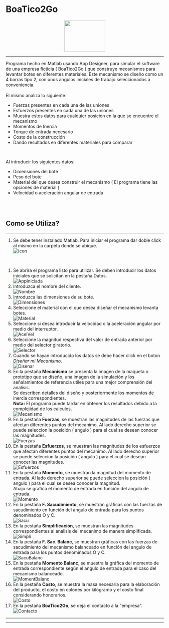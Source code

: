 # BoaTico2Go
<p align="center">
  <img width="130" height="100" src="./2.PNG">
</p>

___

Programa hecho en Matlab usando App Designer, para simular el software de una empresa ficticia ( BoaTico2Go ) que construye mecanismos para levantar botes en diferentes materiales. Este mecanismo se diseño como un 4 barras tipo 2, con unos angulos iniciales de trabajo seleccionados a conveniencia. <br>
<br>
El mismo analiza lo siguiente:
* Fuerzas presentes en cada una de las uniones
* Esfuerzos presentes en cada una de las uniones
* Muestra estos datos para cualquier posicion en la que se encuentre el mecanismo
* Momentos de Inercia
* Torque de entrada necesario
* Costo de la construcción
* Dando resultados en diferentes materiales para comparar
<br>

Al introducir los siguientes datos: <br>
* Dimensiones del bote
* Peso del bote
* Material del que desea construir el mecanismo ( El programa tiene las opciones de material )
* Velocidad o aceleración angular de entrada
<br>
<br>

## Como se Utiliza?
---
1. Se debe tener instalado Matlab. Para iniciar el programa dar doble click al mismo en la carpeta donde se ubique. <br>
  ![icon](./AppImages/icon.png)
<br>

1. Se abrira el programa listo para utilizar. Se deben introducir los datos iniciales que se solicitan en la pestaña Datos. <br>
![AppIniciada](./AppImages/AppIniciada.png) <br>
1. Introduzca el nombre del cliente. <br>
![Nombre](./AppImages/Nombre.png)<br>
1. Introduzca las dimensiones de su bote. <br>
![Dimensiones](./AppImages/Dimensiones.png) <br>
1. Seleccione el material con el que desea diseñar el mecanismo levanta botes. <br>
![Material](./AppImages/material.png) <br>
1. Seleccione si desea introducir la velocidad o la aceleración angular por medio del interruptor. <br>
![AcelVel](./AppImages/AcelVel.png) <br>
1. Seleccione la magnitud respectiva del valor de entrada anterior por medio del selector giratorio. <br>
![Selector](./AppImages/Selector.png)<br>
1. Cuando se hayan introducido los datos se debe hacer click en el boton _Diseñar mi Mecanismo_. <br>
![Disenar](./AppImages/disenar.png)<br>
1. En la pestaña **Mecanismo** se presenta la imagen de la maqueta o prototipo que se diseño, una imagen de la simulación y los señalamientos de referencia utiles para una mejor comprensión del analisis. <br>
Se describen detalles del diseño y posteriormente los momentos de inercia correspondientes. <br>
**Nota:** El programa puede tardar en obtener los resultados debido a la complejidad de los calculos. <br>
![Mecanismo](./AppImages/Mecanismo.png)<br>
1. En la pestaña **Fuerzas**, se muestran las magnitudes de las fuerzas que afectan diferentes puntos del mecanimo. Al lado derecho superior se puede seleccion la posición ( angulo ) para el cual se desean conocer las magnitudes. <br>
![Fuerzas](./AppImages/Fuerzas.png)<br>
1. En la pestaña **Esfuerzos**, se muestran las magnitudes de los esfuerzos que afectan diferentes puntos del mecanimo. Al lado derecho superior se puede seleccion la posición ( angulo ) para el cual se desean conocer las magnitudes. <br>
![Esfuerzos](./AppImages/Esfuerzos.png)<br>
1. En la pestaña **Momento**, se muestran la magnitud del momento de entrada. Al lado derecho superior se puede seleccion la posición ( angulo ) para el cual se desea conocer la magnitud. <br>
Abajo se grafica el momento de entrada en función del angulo de entrada. <br>
![Momento](./AppImages/Momento.png)<br>
1. En la pestaña **F. Sacudimiento**, se muestran gráficas con las fuerzas de sacudimiento en función del angulo de entrada para los puntos denominados O y C.<br>
![Sacu](./AppImages/Sacu.png)<br>
1. En la pestaña **Simplificación**, se muestran las magnitudes correspondientes al analisis del mecanimo de manera simplificada.<br>
![Simpli](./AppImages/Simpli.png)<br>
1. En la pestaña **F. Sac. Balanc**, se muestran gráficas con las fuerzas de sacudimiento del mecanismo balanceado en función del angulo de entrada para los puntos denominados O y C.<br>
![SacuBalanc](./AppImages/SacuBalanc.png)<br>
1. En la pestaña **Momento Balanc**, se muestra la gráfica del momento de entrada correspondiente según el angulo de entrada para el caso del mecanismo balanceado.<br>
![MomentBalanc](./AppImages/MomentBalanc.png)<br>
1. En la pestaña **Costo**, se muestra la masa necesaria para la elaboración del producto, el costo en colones por kilogramo y el costo final considerando honorarios.<br>
![Costo](./AppImages/Costo.png)<br>
1. En la pestaña **BoaTico2Go**, se deja el contacto a la "empresa".<br>
![Contacto](./AppImages/Gracias.png)<br>

___
___